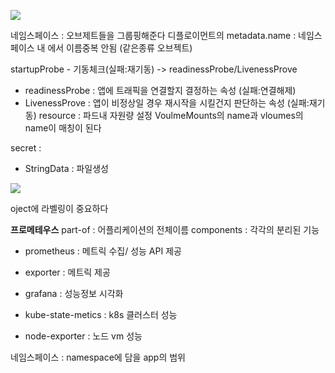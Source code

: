 

![](images/Pasted%20image%20250712211000.png)

네임스페이스 : 오브제트들을 그룹핑해준다
디플로이먼트의 metadata.name : 네임스페이스 내 에서 이름중복 안됨 (같은종류 오브젝트)

startupProbe - 기동체크(실패:재기동) -> readinessProbe/LivenessProve
- readinessProbe : 앱에 트래픽을 연결할지 결정하는 속성 (실패:연결해제)
- LivenessProve : 앱이 비정상일 경우 재시작을 시킬건지 판단하는 속성 (실패:재기동)
resource : 파드내 자원량 설정
VoulmeMounts의 name과 vloumes의 name이 매칭이 된다

secret :
- StringData : 파일생성



![](images/Pasted%20image%20250712212012.png)

oject에 라벨링이 중요하다

**프로메테우스**
part-of : 어플리케이션의 전체이름
components : 각각의 분리된 기능
- prometheus : 메트릭 수집/ 성능 API 제공
- exporter : 메트릭 제공
- grafana : 성능정보 시각화

- kube-state-metics : k8s 클러스터 성능
- node-exporter : 노드 vm 성능

네임스페이스 : namespace에 담을 app의 범위






